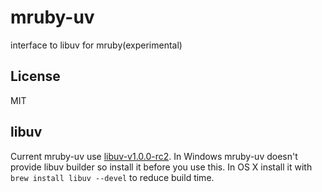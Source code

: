 mruby-uv
========

interface to libuv for mruby(experimental)

License
-------

MIT

libuv
-----

Current mruby-uv use [libuv-v1.0.0-rc2](http://libuv.org/dist/v1.0.0-rc2/libuv-v1.0.0-rc2.tar.gz).
In Windows mruby-uv doesn't provide libuv builder so install it before you use this.
In OS X install it with `brew install libuv --devel` to reduce build time.

